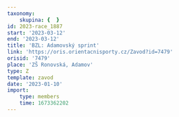 ```yaml
---
taxonomy:
    skupina: {  }
id: 2023-race_1887
start: '2023-03-12'
end: '2023-03-12'
title: 'BZL: Adamovský sprint'
link: 'https://oris.orientacnisporty.cz/Zavod?id=7479'
orisid: '7479'
place: 'ZŠ Ronovská, Adamov'
type: Z
template: zavod
date: '2023-01-10'
import:
    type: members
    time: 1673362202
---
```


